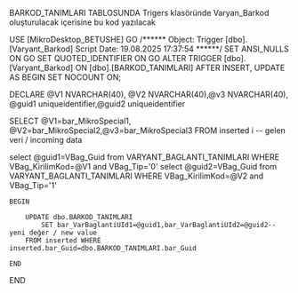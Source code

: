 BARKOD_TANIMLARI TABLOSUNDA Trigers klasöründe
Varyan_Barkod oluşturulacak
içerisine bu kod yazılacak


USE [MikroDesktop_BETUSHE]
GO
/****** Object:  Trigger [dbo].[Varyant_Barkod]    Script Date: 19.08.2025 17:37:54 ******/
SET ANSI_NULLS ON
GO
SET QUOTED_IDENTIFIER ON
GO
ALTER TRIGGER [dbo].[Varyant_Barkod]
   ON  [dbo].[BARKOD_TANIMLARI]
   AFTER INSERT, UPDATE
AS
BEGIN
    SET NOCOUNT ON;
     
DECLARE @V1 NVARCHAR(40), @V2 NVARCHAR(40),@v3 NVARCHAR(40),  @guid1  uniqueidentifier,@guid2  uniqueidentifier
   
   SELECT @V1=bar_MikroSpecial1, @V2=bar_MikroSpecial2,@v3=bar_MikroSpecial3  FROM inserted i -- gelen veri / incoming data
   
   select @guid1=VBag_Guid   from VARYANT_BAGLANTI_TANIMLARI WHERE  VBag_KirilimKod=@V1 and   VBag_Tip='0'
   select @guid2=VBag_Guid   from VARYANT_BAGLANTI_TANIMLARI WHERE  VBag_KirilimKod=@V2 and   VBag_Tip='1'

    
    BEGIN
	
        UPDATE dbo.BARKOD_TANIMLARI
            SET bar_VarBaglantiUId1=@guid1,bar_VarBaglantiUId2=@guid2-- yeni değer / new value
        FROM inserted WHERE inserted.bar_Guid=dbo.BARKOD_TANIMLARI.bar_Guid
       
    END
END
